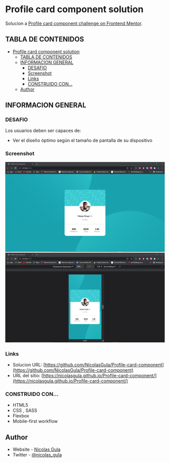 # Profile card component solution

Solucion a [Profile card component challenge on Frontend Mentor](https://www.frontendmentor.io/challenges/profile-card-component-cfArpWshJ). 

## TABLA DE CONTENIDOS

- [Profile card component solution](#profile-card-component-solution)
  - [TABLA DE CONTENIDOS](#tabla-de-contenidos)
  - [INFORMACION GENERAL](#informacion-general)
    - [DESAFIO](#desafio)
    - [Screenshot](#screenshot)
    - [Links](#links)
    - [CONSTRUIDO CON...](#construido-con)
  - [Author](#author)


## INFORMACION GENERAL

### DESAFIO

Los usuarios deben ser capaces de:

- Ver el diseño óptimo según el tamaño de pantalla de su dispositivo

### Screenshot

![](./screenshots/../screenshot/fullscreen.png)
![](./screenshot/mobile.png)

### Links

- Solucion URL: [https://github.com/NicolasGula/Profile-card-component](https://github.com/NicolasGula/Profile-card-component)
- URL del sitio: [https://nicolasgula.github.io/Profile-card-component/](https://nicolasgula.github.io/Profile-card-component/)

### CONSTRUIDO CON...

- HTML5 
- CSS , SASS
- Flexbox
- Mobile-first workflow

## Author

- Website - [Nicolas Gula](https://www.your-site.com)
- Twitter - [@nicolas_gula](https://twitter.com/nicolas_gula)

